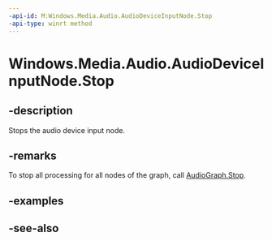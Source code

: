 ```yaml
---
-api-id: M:Windows.Media.Audio.AudioDeviceInputNode.Stop
-api-type: winrt method
---
```


<!-- Method syntax
public void Stop()
-->

# Windows.Media.Audio.AudioDeviceInputNode.Stop

## -description
Stops the audio device input node.

## -remarks
To stop all processing for all nodes of the graph, call [AudioGraph.Stop](audiograph_stop_1201535524.md).

## -examples

## -see-also
